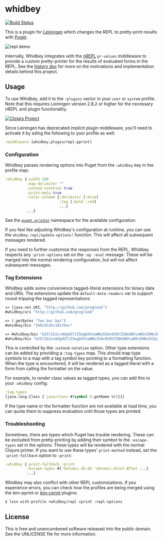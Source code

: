 whidbey
=======

[![Build Status](https://circleci.com/gh/greglook/whidbey.svg?style=shield&circle-token=28b1a3241663836937ffb5df9a451e5727625c65)](https://circleci.com/gh/greglook/whidbey)

This is a plugin for [Leiningen](http://leiningen.org/) which changes the REPL
to pretty-print results with [Puget](https://github.com/greglook/puget).

![repl demo](demo.gif)

Internally, Whidbey integrates with the [nREPL](https://github.com/nrepl/nrepl)
`pr-values` middleware to provide a custom pretty-printer for the results of
evaluated forms in the REPL. See the [history doc](HISTORY.md) for more on the
motivations and implementation details behind this project.


## Usage

To use Whidbey, add it to the `:plugins` vector in your `user` or `system`
profile. Note that this requires Leiningen version 2.8.2 or higher for the
necessary nREPL and plugin functionality.

[![Clojars Project](http://clojars.org/mvxcvi/whidbey/latest-version.svg)](http://clojars.org/mvxcvi/whidbey)

Since Leiningen has deprecated implicit plugin middleware, you'll need to
activate it by ading the following to your profile as well:

```clojure
:middleware [whidbey.plugin/repl-pprint]
```

### Configuration

Whidbey passes rendering options into Puget from the `:whidbey` key in the
profile map:

```clojure
:whidbey {:width 180
          :map-delimiter ""
          :extend-notation true
          :print-meta true
          :color-scheme {:delimiter [:blue]
                         :tag [:bold :red]
                         ...}
          ...}
```

See the [`puget.printer`](https://greglook.github.io/puget/api/puget.printer.html)
namespace for the available configuration.

If you feel like adjusting Whidbey's configuration at runtime, you can use the
`whidbey.repl/update-options!` function. This will affect all subsequent
messages rendered.

If you need to further customize the responses from the REPL, Whidbey respects
any `:print-options` set on the `:op :eval` message. These will be merged into
the normal rendering configuration, but will not affect subsequent messages.

### Tag Extensions

Whidbey adds some convenience tagged-literal extensions for binary data and
URIs. The extensions update the `default-data-readers` var to support
round-tripping the tagged representations:

```clojure
=> (java.net.URI. "http://github.com/greglook")
#whidbey/uri "http://github.com/greglook"

=> (.getBytes "foo bar baz")
#whidbey/bin "Zm9vIGJhciBiYXo="

=> #whidbey/bin "b25lIG1vcmUgdGltZSwgbXVzaWNzIGdvdCBtZSBmZWVsaW5nIHNvIGZyZWU="
#whidbey/bin "b25lIG1vcmUgdGltZSwgbXVzaWNzIGdvdCBtZSBmZWVsaW5nIHNvIGZyZWU="
```

This is controlled by the `:extend-notation` option. Other type extensions can
be added by providing a `:tag-types` map. This should map type symbols to a map
with a tag symbol key pointing to a formatting function. When the type is
encountered, it will be rendered as a tagged literal with a form from calling
the formatter on the value.

For example, to render class values as tagged types, you can add this to your
`:whidbey` config:

```clojure
:tag-types
{java.lang.Class {'java/class #(symbol (.getName %))}}}
```

If the type name or the formatter function are not available at load time, you
can quote them to suppress evaluation until those types are printed.

### Troubleshooting

Sometimes, there are types which Puget has trouble rendering. These can be
excluded from pretty-printing by adding their symbol to the `:escape-types` set
in the options. These types will be rendered with the normal Clojure printer.
If you want to use these types' `print-method` instead, set the
`:print-fallback` option to `:print`:

```clojure
:whidbey {:print-fallback :print
          :escape-types #{'datomic.db.Db 'datomic.btset.BTSet ...}
          ...}
```

Whidbey may also conflict with other REPL customizations. If you experience
errors, you can check how the profiles are being merged using the lein-pprint or
[lein-cprint](https://github.com/greglook/lein-cprint) plugins:

```bash
$ lein with-profile +whidbey/repl cprint :repl-options
```


## License

This is free and unencumbered software released into the public domain.
See the UNLICENSE file for more information.
